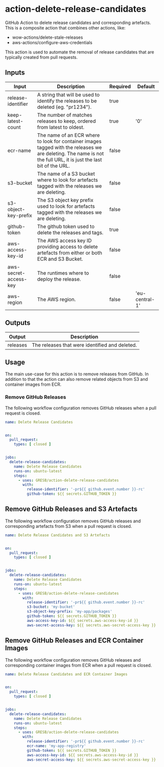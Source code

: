 # action-delete-release-candidates

GitHub Action to delete release candidates and corresponding artefacts.
This is a composite action that combines other actions, like:

- wow-actions/delete-stale-releases
- aws-actions/configure-aws-credentials

This action is used to automate the removal of release candidates that are typically created from pull requests.

## Inputs

| Input                 | Description                                                                                                                                                       | Required | Default        |
|-----------------------|-------------------------------------------------------------------------------------------------------------------------------------------------------------------|----------|----------------|
| release-identifier    | A string that will be used to identify the releases to be deleted (eg. "pr1234").                                                                                 | true     |                |
| keep-latest-count     | The number of matches releases to keep, ordered from latest to oldest.                                                                                            | true     | '0'            |
| ecr-name              | The name of an ECR where to look for container images tagged with the releases we are deleting. The name is not the full URL, it is just the last bit of the URL. | false    |                |
| s3-bucket             | The name of a S3 bucket where to look for artefacts tagged with the releases we are deleting.                                                                     | false    |                |
| s3-object-key-prefix  | The S3 object key prefix used to look for artefacts tagged with the releases we are deleting.                                                                     | false    |                |
| github-token          | The github token used to delete the releases and tags.                                                                                                            | true     |                |
| aws-access-key-id     | The AWS access key ID providing access to delete artefacts from either or both ECR and S3 Bucket.                                                                 | false    |                |
| aws-secret-access-key | The runtimes where to deploy the release.                                                                                                                         | false    |                |
| aws-region            | The AWS region.                                                                                                                                                   | false    | 'eu-central-1' |

## Outputs

| Output   | Description                                    |
|----------|------------------------------------------------|
| releases | The releases that were identified and deleted. |

## Usage

The main use-case for this action is to remove releases from GitHub.
In addition to that the action can also remove related objects from S3 and container images from ECR.

### Remove GitHub Releases

The following workflow configuration removes GitHub releases when a pull request is closed.

```yaml
name: Delete Release Candidates


on:
  pull_request:
    types: [ closed ]


jobs:
  delete-release-candidates:
    name: Delete Release Candidates
    runs-on: ubuntu-latest
    steps:
      - uses: GRESB/action-delete-release-candidates
        with:
          release-identifier: '-pr${{ github.event.number }}-rc'
          github-token: ${{ secrets.GITHUB_TOKEN }}
```

## Remove GitHub Releases and S3 Artefacts

The following workflow configuration removes GitHub releases and corresponding artefacts from S3 when a pull request is
closed.

```yaml
name: Delete Release Candidates and S3 Artefacts


on:
  pull_request:
    types: [ closed ]


jobs:
  delete-release-candidates:
    name: Delete Release Candidates
    runs-on: ubuntu-latest
    steps:
      - uses: GRESB/action-delete-release-candidates
        with:
          release-identifier: '-pr${{ github.event.number }}-rc'
          s3-bucket: 'my-bucket'
          s3-object-key-prefix: 'my-app/packages'
          github-token: ${{ secrets.GITHUB_TOKEN }}
          aws-access-key-id: ${{ secrets.aws-access-key-id }}
          aws-secret-access-key: ${{ secrets.aws-secret-access-key }}
```

## Remove GitHub Releases and ECR Container Images

The following workflow configuration removes GitHub releases and corresponding container images from ECR when a pull
request is closed.

```yaml
name: Delete Release Candidates and ECR Container Images


on:
  pull_request:
    types: [ closed ]


jobs:
  delete-release-candidates:
    name: Delete Release Candidates
    runs-on: ubuntu-latest
    steps:
      - uses: GRESB/action-delete-release-candidates
        with:
          release-identifier: '-pr${{ github.event.number }}-rc'
          ecr-name: 'my-app-registry'
          github-token: ${{ secrets.GITHUB_TOKEN }}
          aws-access-key-id: ${{ secrets.aws-access-key-id }}
          aws-secret-access-key: ${{ secrets.aws-secret-access-key }}
```
